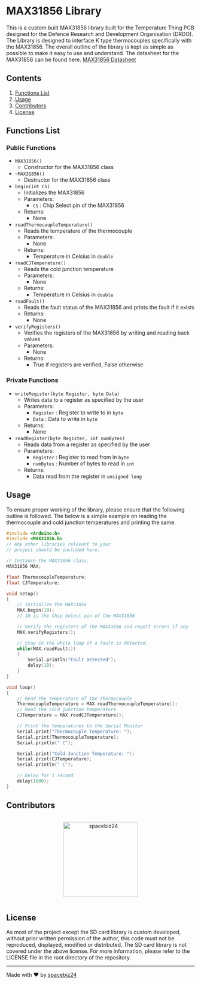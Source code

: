 # MAX31856 Library

This is a custom built MAX31856 library built for the Temperature Thing PCB
designed for the Defence Research and Development Organisation (DRDO).
The Library is designed to interface K type thermocouples specifically with
the MAX31856. The overall outline of the library is kept as simple as possible
to make it easy to use and understand. The datasheet for the MAX31856 can be
found here.
[MAX31856 Datasheet](https://www.analog.com/media/en/technical-documentation/data-sheets/max31856.pdf)

## Contents
1. [Functions List](#functions-list)
1. [Usage](#usage)
1. [Contributors](#contributors-list)
1. [License](#license)

## Functions List
### Public Functions
- `MAX31856()`
    - Constructor for the MAX31856 class
- `~MAX31856()`
    - Destructor for the MAX31856 class
- `begin(int CS)`
    - Initializes the MAX31856
    - Parameters:
        - `CS` : Chip Select pin of the MAX31856
    - Returns:
        - None
- `readThermocoupleTemperature()`
    - Reads the temperature of the thermocouple
    - Parameters:
        - None
    - Returns:
        - Temperature in Celsius in `double`
- `readCJTemperature()`
    - Reads the cold junction temperature
    - Parameters:
        - None
    - Returns:
        - Temperature in Celsius in `double`
- `readFault()`
    - Reads the fault status of the MAX31856 and prints the fault if it exists
    - Returns:
        - None
- `verifyRegisters()`
    - Verifies the registers of the MAX31856 by writing and reading back values
    - Parameters:
        - None
    - Returns:
        - True if registers are verified, False otherwise

### Private Functions
- `writeRegister(byte Register, byte Data)`
    - Writes data to a register as specified by the user
    - Parameters:
        - `Register` : Register to write to in `byte`
        - `Data` : Data to write in `byte`
    - Returns:
        - None
- `readRegister(byte Register, int numBytes)`
    - Reads data from a register as specified by the user
    - Parameters:
        - `Register` : Register to read from in `byte`
        - `numBytes` : Number of bytes to read in `int`
    - Returns:
        - Data read from the register in `unsigned long`

## Usage
To ensure proper working of the library, please ensure that the following
outline is followed. The below is a simple example on reading the thermocouple
and cold junction temperatures and printing the same.
```cpp
#include <Arduino.h>
#include <MAX31856.h>
// Any other libraries relevant to your
// project should be included here.

// Instance the MAX31856 class.
MAX31856 MAX;

float ThermocoupleTemperature;
float CJTemperature;

void setup()
{
    // Initialize the MAX31856
    MAX.begin(10);
    // 10 is the Chip Select pin of the MAX31856

    // Verify the registers of the MAX31856 and report errors if any
    MAX.verifyRegisters();

    // Stay in the while loop if a fault is detected.
    while(MAX.readFault())
    {
        Serial.println("Fault Detected");
        delay(10);
    }
}

void loop()
{
    // Read the temperature of the thermocouple
    ThermocoupleTemperature = MAX.readThermocoupleTemperature();
    // Read the cold junction temperature
    CJTemperature = MAX.readCJTemperature();

    // Print the temperatures to the Serial Monitor
    Serial.print("Thermocouple Temperature: ");
    Serial.print(ThermocoupleTemperature);
    Serial.println(" C");

    Serial.print("Cold Junction Temperature: ");
    Serial.print(CJTemperature);
    Serial.println(" C");

    // Delay for 1 second
    delay(1000);
}
```

## Contributors
<p align="center">
    <center>
        <div style="display: flex; justify-content: center;" align="center">
        <figure>
            <a href="https://github.com/spacebiz24">
                <img src="https://avatars.githubusercontent.com/u/78657717?v=4" title="spacebiz24" width="200" height="200">
            </a>
        </figure>
        </div>
    </center>
</p>

## License
As most of the project except the SD card library is custom developed,
without prior written permission of the author, this code must not be
reproduced, displayed, modified or distributed. The SD card library is
not covered under the above license. For more information, please refer
to the LICENSE file in the root directory of the repository.
___
Made with :heart: by [spacebiz24](https://github.com/spacebiz24)
